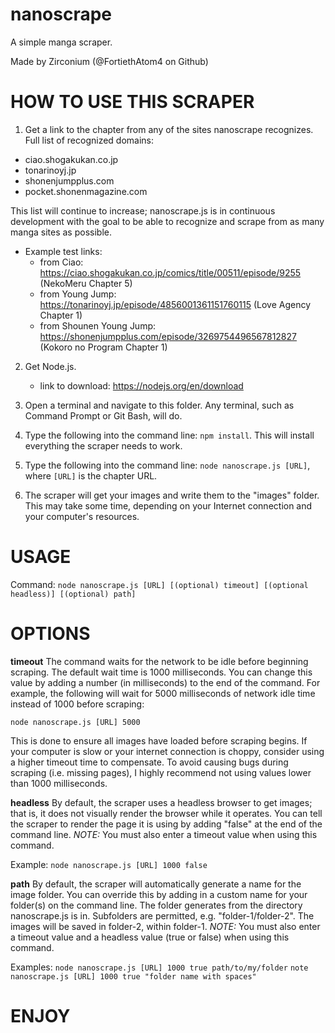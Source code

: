 # nanoscrape

A simple manga scraper.

Made by Zirconium (@FortiethAtom4 on Github)

# HOW TO USE THIS SCRAPER

1. Get a link to the chapter from any of the sites nanoscrape recognizes.
Full list of recognized domains:
- ciao.shogakukan.co.jp
- tonarinoyj.jp
- shonenjumpplus.com
- pocket.shonenmagazine.com

This list will continue to increase; nanoscrape.js is in continuous development with the goal to be able to recognize and scrape from as many manga sites as possible.

- Example test links:
    - from Ciao: https://ciao.shogakukan.co.jp/comics/title/00511/episode/9255 (NekoMeru Chapter 5)
    - from Young Jump: https://tonarinoyj.jp/episode/4856001361151760115 (Love Agency Chapter 1)
    - from Shounen Young Jump: https://shonenjumpplus.com/episode/3269754496567812827 (Kokoro no Program Chapter 1)

2. Get Node.js.
    - link to download: https://nodejs.org/en/download

3. Open a terminal and navigate to this folder. Any terminal, such as Command Prompt or Git Bash, will do.

4. Type the following into the command line: `npm install`. This will install everything the scraper needs to work.

5. Type the following into the command line: `node nanoscrape.js [URL]`, where `[URL]` is the chapter URL.

6. The scraper will get your images and write them to the "images" folder. This may take some time, depending
on your Internet connection and your computer's resources.

# USAGE

Command: `node nanoscrape.js [URL] [(optional) timeout] [(optional headless)] [(optional) path]`

# OPTIONS

**timeout**
The command waits for the network to be idle before beginning scraping. The default wait time is 1000 milliseconds. You can change this value by adding a number (in milliseconds) to the end of the command. For example, the following will wait for 5000 milliseconds of network idle time instead of 1000 before scraping:

`node nanoscrape.js [URL] 5000`

This is done to ensure all images have loaded before scraping begins. If your computer is slow or your internet connection is choppy, consider using a higher timeout time to compensate. To avoid causing bugs during scraping (i.e. missing pages), I highly recommend not using values lower than 1000 milliseconds.

**headless**
By default, the scraper uses a headless browser to get images; that is, it does not visually render the browser while it operates. You can tell the scraper to render the page it is using by adding "false" at the end of the command line.
*NOTE:* You must also enter a timeout value when using this command.

Example:
`node nanoscrape.js [URL] 1000 false`

**path**
By default, the scraper will automatically generate a name for the image folder. You can override this by adding in a custom name for your folder(s) on the command line. The folder generates from the directory nanoscrape.js is in. Subfolders are permitted, e.g. "folder-1/folder-2". The images will be saved in folder-2, within folder-1. 
*NOTE:* You must also enter a timeout value and a headless value (true or false) when using this command.

Examples:
`node nanoscrape.js [URL] 1000 true path/to/my/folder`
`note nanoscrape.js [URL] 1000 true "folder name with spaces"`



# ENJOY
